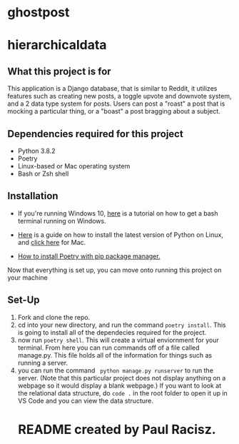 # ghostpost

# hierarchicaldata

<h2> What this project is for </h2>
<p> This application is a Django database, that is similar to Reddit, it utilizes features such as creating new posts, a toggle upvote and downvote system, and a 2 data type system for posts. Users can post a "roast" a post that is mocking a particular thing, or a "boast" a post bragging about a subject.</p>

<h2> Dependencies required for this project </h2>
<ul>
  <li>Python 3.8.2</li>
  <li>Poetry</li>
  <li>Linux-based or Mac operating system</li>
  <li>Bash or Zsh shell</li>
  </ul>

<h2> Installation </h2>
<ul>
<p><li>If you're running Windows 10, <a href="https://www.howtogeek.com/249966/how-to-install-and-use-the-linux-bash-shell-on-windows-10/">here</a> is a tutorial on how to get a bash terminal running on Windows.</li><p/>
<p><li><a href="https://www.geeksforgeeks.org/how-to-download-and-install-python-latest-version-on-linux/">Here</a> is a guide on how to install the latest version of Python on Linux, and <a href="https://blog.adafruit.com/2020/05/29/installing-the-latest-version-of-python-on-mac-os-catalina-python-mac-apple-catalina-letsbsocial1/">click here</a> for Mac.
  </li>
</p>
  <p><li><a href="https://pypi.org/project/poetry/">How to install Poetry with pip package manager.</a></li></p>
  </ul>
  <p> Now that everything is set up, you can move onto running this project on your machine</p>
  
  <h2> Set-Up </h2>
  
  <ol>
  <li> Fork and clone the repo.</li>
  <li> cd into your new directory, and run the command <code>poetry install</code>. This is going to install all of the dependecies required for the project.</li>
  <li> now run <code>poetry shell</code>. This will create a virtual enviornment for your terminal. From here you can run commands off of a file called manage.py. This file holds all of the information for things such as running a server. </li>
  <li> you can run the command <code> python manage.py runserver</code> to run the server. (Note that this particular project does not display anything on a webpage so it would display a blank webpage.) If you want to look at the relational data structure, do <code>code .</code> in the root folder to open it up in VS Code and you can view the data structure.

# README created by Paul Racisz.
